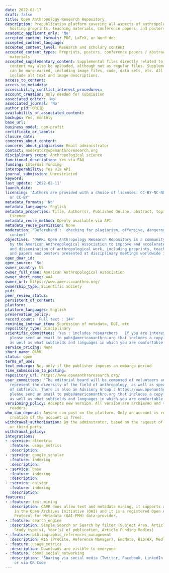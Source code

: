 ```yaml
---
date: 2022-03-17
draft: false
title: Open Anthropology Research Repository
description: Prepublication platform covering all aspects of anthropological research,
  hosting preprints, teaching materials, conference papers, and posters.
academic_applicant_only: 'No'
accepted_content_formats: PDF, LaTeX, or Word doc
accepted_content_language:
accepted_content_level: Research and scholary content
accepted_content_types: Preprints, posters, conference papers / abstracts, and teaching
  materials
accepted_supplementary_content: Supplemental files directly related to the primary
  content may also be uploaded, although not as regular files. Supplemental files
  can be more varied, including image files, code, data sets, etc. All images should
  include alt text and image descriptions.
access_to_content:
access_to_metadata:
accessibility_conflict_interest_procedures:
account_creation: Only needed for submission
associated_editor: 'No'
associated_journal: 'No'
author_pid: ORCID
availability_of_associated_content:
backups: Yes, monthly
base_url:
business_model: non-profit
certificate_or_labels:
closure_date:
concerns_about_content:
concerns_about_plagiarism: Email administrator
contact: moderator@openanthroresearch.org
disciplinary_scope: Anthropological science
functional_description: Yes via FAQ
funding: Internal funding
interoperability: Yes via API
journal_submission: Unrestricted
keyword:
last_update: '2022-02-11'
launch_date:
licensing: 'Authors are provided with a choice of licenses: CC-BY-NC-ND, CC-BY-NC,
  or CC-BY'
metadata_formats: 'No'
metadata_languages: English
metadata_properties: Title, Author(s), Published Online, abstract, topics, funder(s),
  Licence
metadata_reuse_method: Openly available via API
metadata_reuse_permission: None
moderation: 'Beforehand :  checking for plagiarism, offensive, dangerous, and/or non-scholarly
  content'
objectives: 'OARR: Open Anthropology Research Repository is a community server established
  by the American Anthropological Association to improve and accelerate the discovery
  and dissemination of anthropological work, including preprints, teaching materials,
  and papers and posters presented at disciplinary meetings worldwide in any language.'
open_doar_id:
open_source: 'No'
owner_country: US
owner_full_name: American Anthropological Association
owner_short_name: AAA
owner_url: https://www.americananthro.org/
ownership_type: Scientific Society
pid:
peer_review_status:
persistent_of_content:
platform:
platform_languages: English
preservation_policy:
record_count: 'Full text : 144'
remining_indrawn_item: Supression of metadata, DOI, etc
repository_type: Disciplinary
scientific_committees: 'Yes : includes researchers   If you are interested in joining the OARR editorial board and reviewing submissions,
  please send an email to pubs@americananthro.org that includes a copy of your CV
  as well as what subfields and languages in which you are comfortable reviewing.'
service_pricing: None
short_name: OARR
status: open
terms_of_use:
text_embargo: No, only if the publisher imposes an embargo period
time_submission_to_posting:
repository_url: https://www.openanthroresearch.org/
user_committees: 'The editorial board will be composed of volunteers and strives to
  represent the diversity of the field of anthropology, as well as speak to its variety
  of subfields. There is also an Advisory Group : https://www.openanthroresearch.org/advisorygroup   If you are interested in joining the OARR editorial board and reviewing submissions,
  please send an email to pubs@americananthro.org that includes a copy of your CV
  as well as what subfields and languages in which you are comfortable reviewing.'
versioning_policy: Accepts new version. All version are archieved and visible for
  readers.
who_can_deposit: Anyone can post on the platform. Only an account is required ( The
  creation of the account is free).
withdrawal_authorisation: By the adminstrator, based on the request of the author
  or third party
withdrawal_policy:
integrations:
- :service: altmetric
  :feature: usage_metrics
  :description:
- :service: google_scholar
  :feature: indexing
  :description:
- :service: base
  :feature: indexing
  :description:
- :service: oaister
  :feature: indexing
  :description:
features:
- :feature: text_mining
  :description: OARR does allow text and metadata mining, it supports and participates
    in the Open Archives Initiative (OAI) and it is a registered Open Archive Initiative
    Protocol for Metadata (OAI-PMH) data-provider.
- :feature: search_engine
  :description: Simple Search or Search by filter (Subject Area, Article type(s),
    Study type(s), Year(s) of publication, Article Funding Bodies)
- :feature: bibliographic_references_management
  :description: RIS (ProCite, Reference Manager), EndNote, BibTeX, Medlars and RefWorks
- :feature: usage_metrics
  :description: Downloads are visible to everyone
- :feature: comms_social_networking
  :description: 'Sharing via social media (Twitter, Facebook, LinkedIn and Reddit)
    or via QR Code      '
---
```



